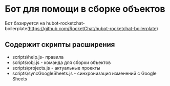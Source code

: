 # Бот для помощи в сборке объектов
Бот базируется на hubot-rocketchat-boilerplate(<https://github.com/RocketChat/hubot-rocketchat-boilerplate>)
## Содержит скрипты расширения
-   scripts\help.js- правила
-   scripts\obj.js - команда для сборки объектов
-   scripts\projects.js - актуальные проекты
-   scripts\syncGoogleSheets.js - синхронизация изменений с Google Sheets
